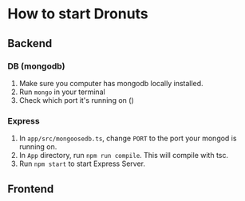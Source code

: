 # How to start Dronuts

## Backend
### DB (mongodb)
1. Make sure you computer has mongodb locally installed.
2. Run ```mongo``` in your terminal
3. Check which port it's running on ()

### Express
1. In ```app/src/mongoosedb.ts```, change ```PORT``` to the port your mongod is running on.
2. In ```App``` directory, run ```npm run compile```. This will compile with tsc.
3. Run ```npm start``` to start Express Server.

## Frontend